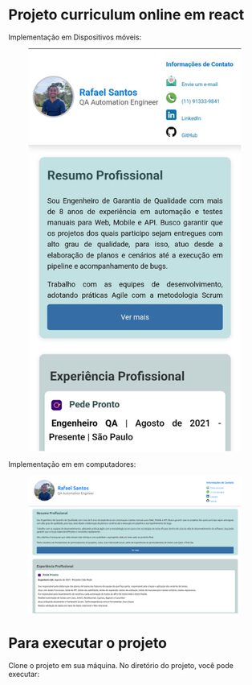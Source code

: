 # Projeto curriculum online em react

<p>Implementação em Dispositivos móveis:</p>
<figure>
  <img src="./public/IMG-Mobile.jpeg"/>
</figure>

<p>Implementação em em computadores:</p>
<figure>
  <img src="./public/IMG-PC.png"/>
</figure>

# Para executar o projeto
Clone o projeto em sua máquina.
No diretório do projeto, você pode executar:

